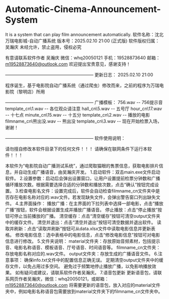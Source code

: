 # Automatic-Cinema-Announcement-System
It is a system that can play film announcement automatically.
软件名称：沈北万瑞电影城-自动广播系统
版本号：2025.02.10 21:00 (正式版)
软件版权归属：吴瀚庆
未经允许，禁止盗用，侵权必究

有意请联系软件作者 吴瀚庆
微信：whq20050121
手机：19528873640
邮箱：m19528873640@outlook.com
欢迎提出宝贵意见，感谢支持！

————————————————————
更新日志：
2025.02.10 21:00

程序诞生，基于电影院自动广播系统（通过爬虫）修改而来，之前的程序为万瑞电影院（黎明店）所用

————————————————————
广播模板：
756.wav                             --  756提示音
template_cn\\1.wav           --  各位观众请注意
hall_cn\\5.wav                    --  五号厅
hour_cn\\17.wav                --  十七点
minute_cn\\15.wav            --  十五分
template_cn\\2.wav           --  播放的电影
filmname_cn\\熊出没.wav  --  熊出没
template_cn\\3.wav           --  现在开始检票入场，谢谢！

————————————————————
软件使用说明：

请勿擅自修改本软件目录下的任何文件！！！
请确保在联网条件下运行本软件！！！

本软件为“电影院自动广播测试系统”，通过爬取猫眼的售票信息，获取电影排片信息，并自动生成广播语音，由吴瀚庆开发。
1.启动软件：双击main.exe文件启动软件。
2.设置参数：启动后会弹出设置窗口，让用户设置提前检票分钟数和广播循环播放次数。根据需要选择合适的分钟数和播放次数，点击“确认”按钮完成设置。
3.检查电影名文件：设置完成后，软件会自动检查filmname_cn文件夹中是否存在电影名称对应的.wav文件。若发现缺失文件，会弹出警告窗口列出缺失文件。
4.主界面操作：
播放广播：在主界面的下拉列表中选择一部电影，点击“播放广播”按钮，软件会根据设置生成并播放广播语音。
停止播放：点击“停止播放”按钮可停止当前播放的广播。
清空缓存：点击“清空缓存”按钮可清空output文件夹中的缓存文件。
清空并退出：点击“清空并退出”按钮可清空数据并退出软件。
读取并刷新：点击“读取并刷新”按钮可从data.xlsx文件中读取电影信息并更新表格。
修改电影信息：选中表格中的电影信息，点击“修改电影信息”按钮可对电影信息进行修改。
5.文件夹说明：
material文件夹：存放原始音频素材，包括提示音、电影名称语音、模板语音、厅号语音、时间语音等。
filmname_cn文件夹：存放电影名称对应的.wav文件。
output文件夹：存放生成的广播语音文件。
6.注意事项：
确保info.txt文件中的配置信息正确无误。
定期清空output文件夹中的缓存文件，以免占用过多空间。
避免过于频繁地停止播放广播，以免影响播放效果。
如有疑问或建议，请联系软件作者吴瀚庆。
7.语音包更新
更新语音包，请联系网页作者吴瀚庆，微信：whq20050121，或邮箱：m19528873640@outlook.com
将需要更新的语音包，放入对应的material文件夹中，例如电影名称语音包需要放到material文件夹下的filmname_cn文件夹中。
